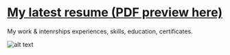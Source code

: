 # [My latest resume (PDF preview here)](https://github.com/jovana-marceta/resume/blob/master/Jovana%20Mar%C4%8Deta%20CV.pdf) 

My work & intenrships experiences, skills, education, certificates.

![alt text](blob:https://imgur.com/131dea2e-16c4-47b7-a1b5-b99afdadb017)
